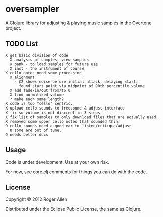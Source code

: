 # oversampler

A Clojure library for adjusting & playing music samples in the Overtone project.

## TODO List

    X get basic division of code
      X analysis of samples, view samples
      X bank - to load samples for future use
      X inst - the instrument of course
    X cello notes need some processing
      X alignment
        - C2 shows noise before initial attack, delaying start.  
          found start point via midpoint of 90th percentile volume
      X add fade-in/out from/to 0
      X find normalized volume
      ? make each same length?    
    X code is too "cello" centric.
    X upload cello sounds to freesound & adjust interface
    X fix so volume is not discreet in 3 steps
    X fix list of samples to only download files that are actually used.
    X removed some upper cello notes that sounded thin.
    O cello sounds need a good ear to listen/critique/adjust
      O some are out of tune.
    O needs better docs

## Usage

Code is under development.  Use at your own risk.

For now, see core.clj comments for things you can do with the code.

## License

Copyright © 2012 Roger Allen

Distributed under the Eclipse Public License, the same as Clojure.
